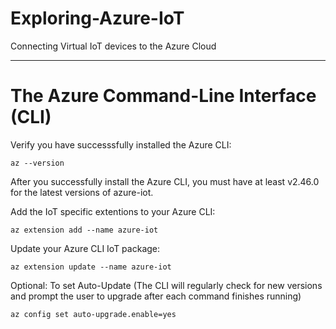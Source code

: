 # Exploring-Azure-IoT
Connecting Virtual IoT devices to the Azure Cloud

---

# The Azure Command-Line Interface (CLI)

Verify you have successsfully installed the Azure CLI:
```
az --version
```
After you successfully install the Azure CLI, you must have at least v2.46.0 for the latest versions of azure-iot.<br>

Add the IoT specific extentions to your Azure CLI:
```
az extension add --name azure-iot
```
Update your Azure CLI IoT package:
```
az extension update --name azure-iot
```
Optional: To set Auto-Update (The CLI will regularly check for new versions and prompt the user to upgrade after each command finishes running)
```
az config set auto-upgrade.enable=yes
```



